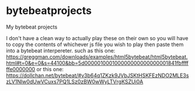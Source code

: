 # bytebeatprojects
My bytebeat projects

I don't have a clean way to actually play these on their own so you will have to copy the contents of whichever js file you wish to play then paste them into a bytebeat interpereter.
such as this one: https://greggman.com/downloads/examples/html5bytebeat/html5bytebeat.html#t=0&e=0&s=44100&bb=5d000001000100000000000000001841fbffffffe0000000
or this one: https://dollchan.net/bytebeat/#v3b64q1ZKzk9JVbJSKtHSKFEzNDO2MLE3szLV1NIw0dUwVCuxs7PQ1LSz0zBW0wWyLTVrgKSZUi0A
